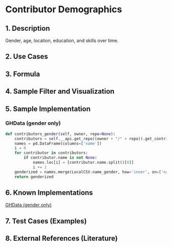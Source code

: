 # Contributor Demographics

## 1. Description
Gender, age, location, education, and skills over time.

## 2. Use Cases

## 3. Formula

## 4. Sample Filter and Visualization

## 5. Sample Implementation

### GHData (gender only)

```Python
def contributors_gender(self, owner, repo=None):
    contributors = self.__api.get_repo((owner + "/" + repo)).get_contributors()
    names = pd.DataFrame(columns=['name'])
    i = 0
    for contributor in contributors:
        if contributor.name is not None:
            names.loc[i] = [contributor.name.split()[0]]
            i += 1
    genderized = names.merge(LocalCSV.name_gender, how='inner', on=['name'])
    return genderized
```

## 6. Known Implementations

[GHData (gender only)](https://github.com/OSSHealth/ghdata/blob/master/ghdata/githubapi.py#L202)

## 7. Test Cases (Examples)

## 8. External References (Literature)

